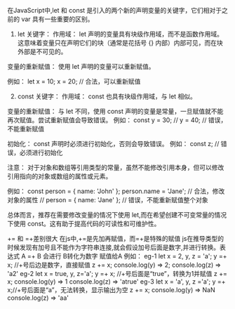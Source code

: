 在JavaScript中,let 和 const 是引入的两个新的声明变量的关键字，它们相对于之前的 var 具有一些重要的区别。

1. let 关键字：
作用域： let 声明的变量具有块级作用域，而不是函数作用域。这意味着变量只在声明它们的块（通常是花括号 {} 内部）内部可见，而在块外部是不可见的。

变量的重新赋值： 使用 let 声明的变量可以重新赋值。

例如：
let x = 10;
x = 20; // 合法，可以重新赋值

2. const 关键字：
作用域： const 也具有块级作用域，与 let 相似。

变量的重新赋值： 与 let 不同，使用 const 声明的变量是常量，一旦赋值就不能再次赋值。尝试重新赋值会导致错误。
例如：
const y = 30;
// y = 40; // 错误，不能重新赋值


初始化： const 声明时必须进行初始化，否则会导致错误。
例如：
const z; // 错误，必须进行初始化

注意： 对于对象和数组等引用类型的常量，虽然不能修改引用本身，但可以修改引用指向的对象或数组的属性或元素。

例如：
const person = { name: 'John' };
person.name = 'Jane'; // 合法，修改对象的属性
// person = { name: 'Jane' }; // 错误，不能重新赋值整个对象

总体而言，推荐在需要修改变量的情况下使用 let,而在希望创建不可变常量的情况下使用 const。这有助于提高代码的可读性和可维护性。

+= 和 =+差别很大
在js中,+=是先加再赋值，而=+是特殊的赋值
js在推导类型的时候发现有加号且不能作为字符串连接,就会假设加号后面是数字,并进行转换。表达式 A =+ B 会进行 B转化为数字 赋值给A
例如：
eg-1
let x = 2, y, z = 'a';
y =+ x; //+号后边是数字，直接赋值
z += x;
console.log(y) ⇒ 2;
console.log(z) ⇒ 'a2'
eg-2
let x = true, y, z='a';
y =+ x; //+号后面是“true”，转换为1并赋值
z += x;
console.log(y) ⇒ 1
console.log(z) ⇒ 'atrue'
eg-3
let x = 'a', y, z ='a';
y =+ x;//+号后面是“a”，无法转换，显示输出为空 
z += x;
console.log(y) ⇒ NaN
console.log(z) ⇒ 'aa'




